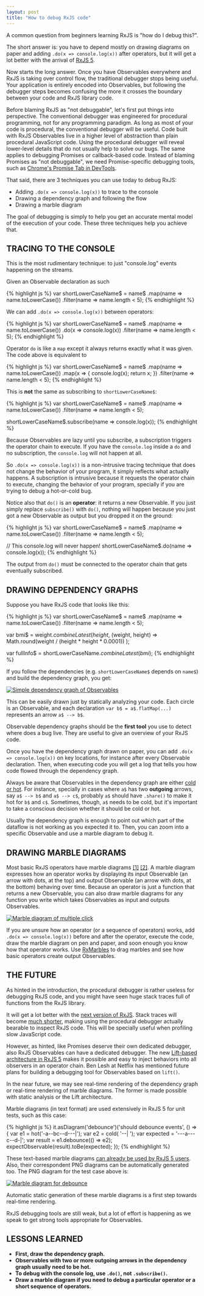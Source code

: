 ```yaml
---
layout: post
title: "How to debug RxJS code"
---
```


A common question from beginners learning RxJS is "how do I debug this?".

The short answer is: you have to depend mostly on drawing diagrams on paper and adding `.do(x => console.log(x))` after operators, but it will get a lot better with the arrival of [RxJS 5](https://github.com/ReactiveX/RxJS).

Now starts the long answer. Once you have Observables everywhere and RxJS is taking over control flow, the traditional debugger stops being useful. Your application is entirely encoded into Observables, but following the debugger steps becomes confusing the more it crosses the boundary between your code and RxJS library code.

Before blaming RxJS as "not debuggable", let's first put things into perspective. The conventional debugger was engineered for procedural programming, not for any programming paradigm. As long as most of your code is procedural, the conventional debugger will be useful. Code built with RxJS Observables live in a higher level of abstraction than plain procedural JavaScript code. Using the procedural debugger will reveal lower-level details that do not usually help to solve our bugs. The same applies to debugging Promises or callback-based code. Instead of blaming Promises as "not debuggable", we need Promise-specific debugging tools, such as [Chrome's Promise Tab in DevTools](https://www.youtube.com/watch?v=o9c3U5_8tGY).

That said, there are 3 techniques you can use today to debug RxJS:

- Adding `.do(x => console.log(x))` to trace to the console
- Drawing a dependency graph and following the flow
- Drawing a marble diagram

The goal of debugging is simply to help you get an accurate mental model of the execution of your code. These three techniques help you achieve that.

<h2 id="tracing-to-the-console" class="hr"><span class="hr">TRACING TO THE CONSOLE</span></h2>

This is the most rudimentary technique: to just "console.log" events happening on the streams.

Given an Observable declaration as such

{% highlight js %}
var shortLowerCaseName$ = name$
  .map(name => name.toLowerCase())
  .filter(name => name.length < 5);
{% endhighlight %}

We can add `.do(x => console.log(x))` between operators:

{% highlight js %}
var shortLowerCaseName$ = name$
  .map(name => name.toLowerCase())
  .do(x => console.log(x))
  .filter(name => name.length < 5);
{% endhighlight %}

Operator `do` is like a `map` except it always returns exactly what it was given. The code above is equivalent to

{% highlight js %}
var shortLowerCaseName$ = name$
  .map(name => name.toLowerCase())
  .map(x => {
    console.log(x);
    return x;
  })
  .filter(name => name.length < 5);
{% endhighlight %}

This is **not** the same as subscribing to `shortLowerCaseName$`:

{% highlight js %}
var shortLowerCaseName$ = name$
  .map(name => name.toLowerCase())
  .filter(name => name.length < 5);

shortLowerCaseName$.subscribe(name => console.log(x));
{% endhighlight %}

Because Observables are lazy until you subscribe, a subscription triggers the operator chain to execute. If you have the `console.log` inside a `do` and no subscription, the `console.log` will not happen at all.

So `.do(x => console.log(x))` is a non-intrusive tracing technique that does not change the behavior of your program, it simply reflects what actually happens. A subscription is intrusive because it requests the operator chain to execute, changing the behavior of your program, specially if you are trying to debug a hot-or-cold bug.

Notice also that `do()` is an **operator**: it returns a new Observable. If you just simply replace `subscribe()` with `do()`, nothing will happen because you just got a new Observable as output but you dropped it on the ground:

{% highlight js %}
var shortLowerCaseName$ = name$
  .map(name => name.toLowerCase())
  .filter(name => name.length < 5);

// This console.log will never happen!
shortLowerCaseName$.do(name => console.log(x));
{% endhighlight %}

The output from `do()` must be connected to the operator chain that gets eventually subscribed.

<h2 id="drawing-dependency-graphs" class="hr"><span class="hr">DRAWING DEPENDENCY GRAPHS</span></h2>

Suppose you have RxJS code that looks like this:

{% highlight js %}
var shortLowerCaseName$ = name$
  .map(name => name.toLowerCase())
  .filter(name => name.length < 5);

var bmi$ = weight$.combineLatest(height$, (weight, height) =>
  Math.round(weight / (height * height * 0.0001))
);

var fullInfo$ = shortLowerCaseName$.combineLatest(bmi$);
{% endhighlight %}

If you follow the dependencies (e.g. `shortLowerCaseName$` depends on `name$`) and build the dependency graph, you get:

[![Simple dependency graph of Observables](/img/debugging-dep-graph.png)](/img/debugging-dep-graph.png)

This can be easily drawn just by statically analyzing your code. Each circle is an Observable, and each declaration `var b$ = a$.flatMap(...)` represents an arrow `a$ --> b$`.

Observable dependency graphs should be the **first tool** you use to detect where does a bug live. They are useful to give an overview of your RxJS code.

Once you have the dependency graph drawn on paper, you can add `.do(x => console.log(x))` on key locations, for instance after every Observable declaration. Then, when executing code you will get a log that tells you how code flowed through the dependency graph.

Always be aware that Observables in the dependency graph are either [cold or hot](https://egghead.io/lessons/rxjs-demystifying-cold-and-hot-observables-in-rxjs). For instance, specially in cases where `a$` has two **outgoing** arrows, say `a$ --> b$` and `a$ --> c$`, probably `a$` should have `.share()` to make it hot for `b$` and `c$`. Sometimes, though, `a$` needs to be cold, but it's important to take a conscious decision whether it should be cold or hot.

Usually the dependency graph is enough to point out which part of the dataflow is not working as you expected it to. Then, you can zoom into a specific Observable and use a marble diagram to debug it.

<h2 id="drawing-marble-diagrams" class="hr"><span class="hr">DRAWING MARBLE DIAGRAMS</span></h2>

Most basic RxJS operators have marble diagrams [[1]](http://rxmarbles.com/) [[2]](http://reactivex.io/documentation/operators.html). A marble diagram expresses how an operator works by displaying its input Observable (an arrow with dots, at the top) and output Observable (an arrow with dots, at the bottom) behaving over time. Because an operator is just a function that returns a new Observable, you can also draw marble diagrams for any function you write which takes Observables as input and outputs Observables.

[![Marble diagram of multiple click](/img/multi-click-marble-diagram.png)](/img/multi-click-marble-diagram.png)

If you are unsure how an operator (or a sequence of operators) works, add `.do(x => console.log(x))` before and after the operator, execute the code, draw the marble diagram on pen and paper, and soon enough you know how that operator works. Use [RxMarbles](http://rxmarbles.com) to drag marbles and see how basic operators create output Observables.

<h2 id="the-future" class="hr"><span class="hr">THE FUTURE</span></h2>

As hinted in the introduction, the procedural debugger is rather useless for debugging RxJS code, and you might have seen huge stack traces full of functions from the RxJS library.

It will get a lot better with the [next version of RxJS](https://github.com/ReactiveX/RxJS). Stack traces will become [much shorter](https://youtu.be/QhjALubBQPg?t=910), making using the procedural debugger actually bearable to inspect RxJS code. This will be specially useful when profiling slow JavaScript code.

However, as hinted, like Promises deserve their own dedicated debugger, also RxJS Observables can have a dedicated debugger. The new [Lift-based architecture in RxJS 5](https://github.com/ReactiveX/RxJS/issues/60) makes it possible and easy to inject behaviors into all observers in an operator chain. Ben Lesh at Netflix has mentioned future plans for building a debugging tool for Observables based on `lift()`.

In the near future, we may see real-time rendering of the dependency graph or real-time rendering of marble diagrams. The former is made possible with static analysis or the Lift architecture.

Marble diagrams (in text format) are used extensively in RxJS 5 for unit tests, such as this case:

{% highlight js %}
it.asDiagram('debounce')('should debounce events', () => {
  var e1 =   hot('-a--bc--d---|');
  var e2 =  cold( '--|         ');
  var expected = '---a---c--d-|';
  var result = e1.debounce(() => e2);
  expectObservable(result).toBe(expected);
});
{% endhighlight %}

These text-based marble diagrams [can already be used by RxJS 5 users](https://twitter.com/robwormald/status/675902034873225216). Also, their correspondent PNG diagrams can be automatically generated too. The PNG diagram for the test case above is:

[![Marble diagram for debounce](/img/debounce.png)](/img/debounce.png)

Automatic static generation of these marble diagrams is a first step towards real-time rendering.

RxJS debugging tools are still weak, but a lot of effort is happening as we speak to get strong tools appropriate for Observables.

<h2 id="lessons" class="hr"><span class="hr">LESSONS LEARNED</span></h2>

- **First, draw the dependency graph.**
- **Observables with two or more outgoing arrows in the dependency graph usually need to be hot.**
- **To debug with the console log, use `.do()`, not `.subscribe()`.**
- **Draw a marble diagram if you need to debug a particular operator or a short sequence of operators.**
